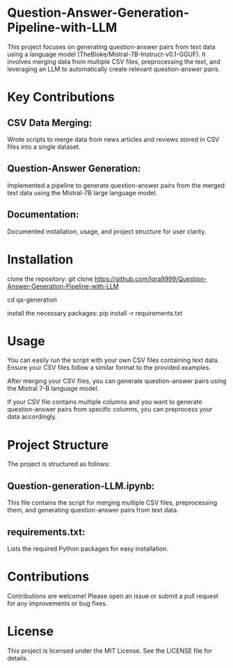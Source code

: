 # Question-Answer-Generation-Pipeline-with-LLM
This project focuses on generating question-answer pairs from text data using a language model (TheBloke/Mistral-7B-Instruct-v0.1-GGUF). It involves merging data from multiple CSV files, preprocessing the text, and leveraging an LLM to automatically create relevant question-answer pairs.
# Key Contributions
## CSV Data Merging:
Wrote scripts to merge data from news articles and reviews stored in CSV files into a single dataset.
## Question-Answer Generation: 
Implemented a pipeline to generate question-answer pairs from the merged text data using the Mistral-7B large language model.
## Documentation: 
Documented installation, usage, and project structure for user clarity.
# Installation
clone the repository:
git clone https://github.com/Iqra9999/Question-Answer-Generation-Pipeline-with-LLM

cd qa-generation

install the necessary packages:
pip install -r requirements.txt
# Usage
You can easily run the script with your own CSV files containing text data. Ensure your CSV files follow a similar format to the provided examples.

After merging your CSV files, you can generate question-answer pairs using the Mistral 7-B language model.

If your CSV file contains multiple columns and you want to generate question-answer pairs from specific columns, you can preprocess your data accordingly. 
# Project Structure
The project is structured as follows:

## Question-generation-LLM.ipynb: 
This file contains the script for merging multiple CSV files, preprocessing them, and generating question-answer pairs from text data.
## requirements.txt: 
Lists the required Python packages for easy installation.

# Contributions
Contributions are welcome! Please open an issue or submit a pull request for any improvements or bug fixes.
# License
This project is licensed under the MIT License. See the LICENSE file for details.
